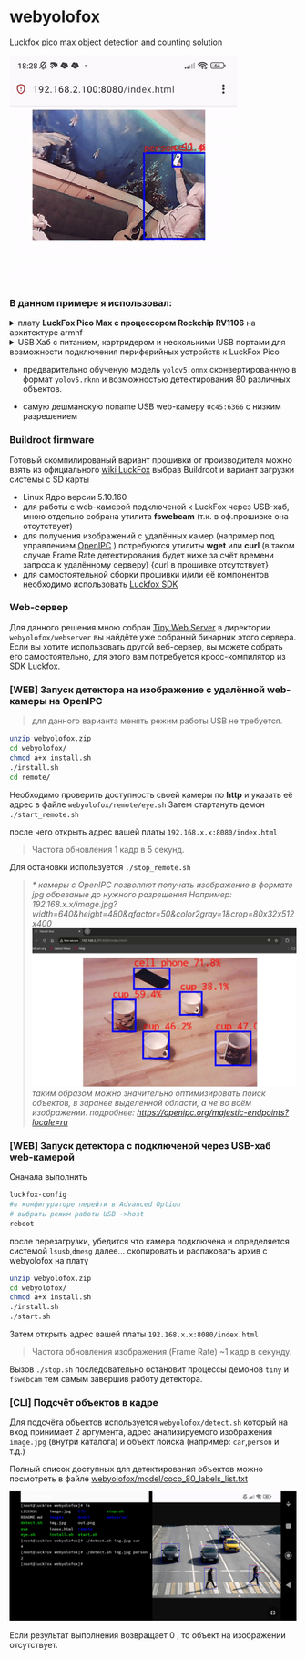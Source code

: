 # webyolofox
Luckfox pico max object detection and counting solution

  ![YOLOv15](https://github.com/sw3nlab/webyolofox/blob/main/images/detect.gif)

### В данном примере я использовал: 
<details>
  <summary>плату <b>LuckFox Pico Max с процессором Rockchip RV1106</b> на архитектуре armhf</summary>
...
возможно будет работать и на других платах этого семейства (пока не проверено)
...

</details>
  
<details>
  <summary>USB Хаб с питанием, картридером и несколькими USB портами для возможности подключения периферийных устройств к LuckFox Pico</summary>
  как то так...
  
  ![IMAGE](https://github.com/sw3nlab/webyolofox/blob/main/images/tools.jpg)
  
  ...
</details>
  
- предварительно обученую модель `yolov5.onnx` сконвертированную в формат `yolov5.rknn` и возможностью детектирования 80 различных объектов.

- самую дешманскую noname USB web-камеру `0c45:6366` с низким разрешением

### Buildroot firmware
Готовый скомпилированый вариант прошивки от производителя можно взять из официального [wiki LuckFox](https://drive.google.com/drive/folders/1sFUWjYpDDisf92q9EwP1Ia7lHgp9PaFS?usp=drive_link) 
выбрав Buildroot и вариант загрузки системы с SD карты

- Linux Ядро версии 5.10.160
- для работы с web-камерой подключеной к LuckFox через USB-хаб, мною отдельно собрана утилита <b>fswebcam</b> (т.к. в оф.прошивке она отсутствует)
- для получения изображений с удалённых камер (например под управлением [OpenIPC](https://github.com/OpenIPC) ) потребуются утилиты <b>wget</b> или <b>curl</b> (в таком случае Frame Rate детектирования будет ниже за счёт времени запроса к удалённому серверу) {curl в прошивке отсутствует}
- для самостоятельной сборки прошивки и/или её компонентов необходимо использовать [Luckfox SDK](https://github.com/LuckfoxTECH/luckfox-pico)


### Web-сервер
Для данного решения мною собран [Tiny Web Server](https://github.com/shenfeng/tiny-web-server)
в директории `webyolofox/webserver` вы найдёте уже собраный бинарник этого сервера.
Если вы хотите использовать другой веб-сервер, вы можете собрать его самостоятельно, для этого вам потребуется кросс-компилятор из SDK Luckfox.

### [WEB] Запуск детектора на изображение с удалённой web-камеры на OpenIPC
> для данного варианта менять режим работы USB не требуется.
```bash
unzip webyolofox.zip
cd webyolofox/
chmod a+x install.sh
./install.sh
cd remote/
```
Необходимо проверить доступность своей камеры по <b>http</b> и указать её адрес в файле `webyolofox/remote/eye.sh`
Затем стартануть демон
`./start_remote.sh`

после чего открыть адрес вашей платы `192.168.x.x:8080/index.html`

> Частота обновления 1 кадр в 5 секунд.

Для остановки используется `./stop_remote.sh`

> <i>* камеры с OpenIPC позволяют получать изображение в формате jpg обрезаные до нужного разрешения Например: 192.168.x.x/image.jpg?width=640&height=480&qfactor=50&color2gray=1&crop=80x32x512x400
> ![image](https://github.com/sw3nlab/webyolofox/blob/main/images/cups.jpg)
> таким образом можно значительно оптимизировать поиск объектов, в заранее выделенной области, а не во всём изображении.
подробнее: https://openipc.org/majestic-endpoints?locale=ru </i>

### [WEB] Запуск детектора с подключеной через USB-хаб web-камерой
Сначала выполнить
```bash
luckfox-config
#в конфигураторе перейти в Advanced Option
# выбрать режим работы USB ->host
reboot
```
после перезагрузки, убедится что камера подключена и определяется системой `lsusb`,`dmesg`
далее...
скопировать и распаковать архив с webyolofox на плату
```bash
unzip webyolofox.zip
cd webyolofox/
chmod a+x install.sh
./install.sh
./start.sh
```
Затем открыть адрес вашей платы `192.168.x.x:8080/index.html`

> Частота обновления изображения (Frame Rate) ~1 кадр в секунду.

Вызов `./stop.sh` последовательно остановит процессы демонов `tiny` и `fswebcam` тем самым завершив работу детектора.

### [CLI] Подсчёт объектов в кадре
Для подсчёта объектов используется `webyolofox/detect.sh` который на вход принимает 2 аргумента, адрес анализируемого изображения `image.jpg` (внутри каталога) и объект поиска (например: `car`,`person` и т.д.)

Полный список доступных для детектирования объектов можно посмотреть в файле [webyolofox/model/coco_80_labels_list.txt](https://github.com/sw3nlab/webyolofox/blob/main/model/coco_80_labels_list.txt)

![screen](https://github.com/sw3nlab/webyolofox/blob/main/images/detect_screen.jpg)

Если результат выполнения возвращает 0 , то объект на изображении отсутствует.
